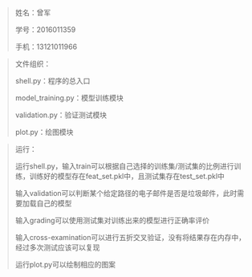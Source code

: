 > 姓名：曾军
>
> 学号：2016011359
>
> 手机：13121011966

> 文件组织：
>
> shell.py：程序的总入口
>
> model_training.py：模型训练模块
>
> validation.py：验证测试模块
>
> plot.py：绘图模块

> 运行：
>
> 运行shell.py，输入train可以根据自己选择的训练集/测试集的比例进行训练，训练好的模型存在feat_set.pkl中，且测试集存在test_set.pkl中
>
> 输入validation可以判断某个给定路径的电子邮件是否是垃圾邮件，此时需要加载自己的模型
>
> 输入grading可以使用测试集对训练出来的模型进行正确率评价
>
> 输入cross-examination可以进行五折交叉验证，没有将结果存在内存中，经过多次测试应该可以复现
>
> 运行plot.py可以绘制相应的图案